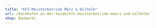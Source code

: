 ```yaml
---
title: "KFZ-Meisterbetrieb März & Wilhelm"
url: /bechhofen-an-der-heide/kfz-meisterbetrieb-maerz-und-wilhelm/
shop: Baumarkt
---
```

